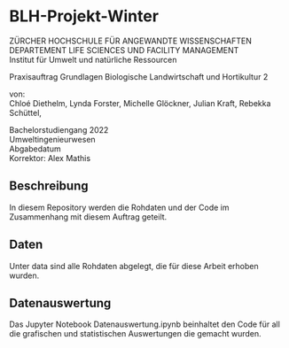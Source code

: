 # BLH-Projekt-Winter

ZÜRCHER HOCHSCHULE FÜR ANGEWANDTE WISSENSCHAFTEN <br>
DEPARTEMENT LIFE SCIENCES UND FACILITY MANAGEMENT <br>
Institut für Umwelt und natürliche Ressourcen

Praxisauftrag Grundlagen Biologische Landwirtschaft und Hortikultur 2

von: <br>
Chloé Diethelm, Lynda Forster, Michelle Glöckner, Julian Kraft, Rebekka Schüttel, 

Bachelorstudiengang 2022 <br>
Umweltingenieurwesen <br>
Abgabedatum  <br>
Korrektor: Alex Mathis
## Beschreibung
In diesem Repository werden die Rohdaten und der Code im Zusammenhang mit diesem Auftrag geteilt.
## Daten
Unter data sind alle Rohdaten abgelegt, die für diese Arbeit erhoben wurden.
## Datenauswertung
Das Jupyter Notebook Datenauswertung.ipynb beinhaltet den Code für all die grafischen und statistischen Auswertungen die gemacht wurden.